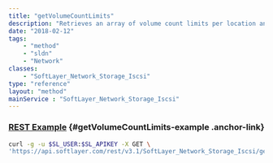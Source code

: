 ```yaml
---
title: "getVolumeCountLimits"
description: "Retrieves an array of volume count limits per location and globally. "
date: "2018-02-12"
tags:
    - "method"
    - "sldn"
    - "Network"
classes:
    - "SoftLayer_Network_Storage_Iscsi"
type: "reference"
layout: "method"
mainService : "SoftLayer_Network_Storage_Iscsi"
---
```


### [REST Example](#getVolumeCountLimits-example) <a href="/article/rest/"><i class="fas fa-question"></i></a> {#getVolumeCountLimits-example .anchor-link} 
```bash
curl -g -u $SL_USER:$SL_APIKEY -X GET \
'https://api.softlayer.com/rest/v3.1/SoftLayer_Network_Storage_Iscsi/getVolumeCountLimits'
```
